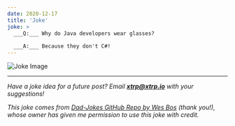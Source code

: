 ```yaml
---
date: 2020-12-17
title: 'Joke'
joke: >
  ___Q:___ Why do Java developers wear glasses?
  
  ___A:___ Because they don't C#!
---
```


![Joke Image](https://private.xtrp.io/projects/DailyDeveloperJokes/public_image_server/images/5e12592f4bd15.png)

---
*Have a joke idea for a future post? Email **[xtrp@xtrp.io](mailto:xtrp@xtrp.io)** with your suggestions!*

*This joke comes from [Dad-Jokes GitHub Repo by Wes Bos](https://github.com/wesbos/dad-jokes) (thank you!), whose owner has given me permission to use this joke with credit.*

<!-- 
Joke text:
**Q:** Why do Java developers wear glasses?

**A:** Because they don't C#!
 -->

